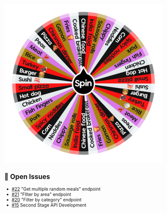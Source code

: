 ![Project Screenshot](https://github.com/tgilly93/Dinner_Generator_React/blob/main/images/Dinner_Generator_React_thumb.png?raw=true)

## 🚀 Open Issues


<!-- ISSUES-START -->
- [#22](https://github.com/tgilly93/Dinner_Generator_React/issues/22) "Get multiple random meals" endpoint
- [#21](https://github.com/tgilly93/Dinner_Generator_React/issues/21) "FIlter by area" endpoint
- [#20](https://github.com/tgilly93/Dinner_Generator_React/issues/20) "Filter by category" endpoint
- [#15](https://github.com/tgilly93/Dinner_Generator_React/issues/15) Second Stage API Development
<!-- ISSUES-END -->
